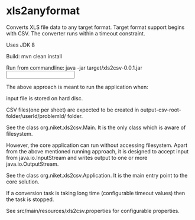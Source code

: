 xls2anyformat
=============

Converts XLS file data to any target format.
Target format support begins with CSV.
The converter runs within a timeout constraint.

Uses JDK 8

Build:
mvn clean install

Run from commandline:
java -jar target/xls2csv-0.0.1.jar <userId> <problemId> <input xls file path> <output csv root folder>

The above approach is meant to run the application when:

 input file is stored on hard disc.

 CSV files(one per sheet) are expected to be created in output-csv-root-folder/userId/problemId/ folder.

See the class org.niket.xls2csv.Main. It is the only class which is aware of filesystem.


However, the core application can run without accessing filesystem. Apart from the above mentioned running approach,
it is designed to accept input from java.io.InputStream and writes output to one or more java.io.OutputStream.

See the class org.niket.xls2csv.Application. It is the main entry point to the core solution.

If a conversion task is taking long time (configurable timeout values) then the task is stopped.

See src/main/resources/xls2csv.properties for configurable properties.

